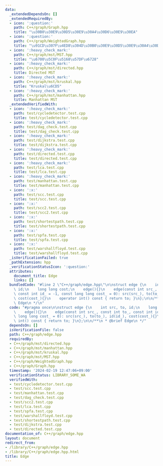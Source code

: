 ```yaml
---
data:
  _extendedDependsOn: []
  _extendedRequiredBy:
  - icon: ':question:'
    path: C++/graph/Graph.hpp
    title: "\u30B0\u30E9\u30D5\u30E9\u30A4\u30D6\u30E9\u30EA"
  - icon: ':question:'
    path: C++/graph/WeightedGraph.hpp
    title: "\u91CD\u307F\u4ED8\u304D\u30B0\u30E9\u30D5\u30E9\u30A4\u30D6\u30E9\u30EA"
  - icon: ':heavy_check_mark:'
    path: C++/graph/mst/MST.hpp
    title: "\u6700\u5C0F\u5168\u57DF\u6728"
  - icon: ':heavy_check_mark:'
    path: C++/graph/mst/directed.hpp
    title: Directed MST
  - icon: ':heavy_check_mark:'
    path: C++/graph/mst/kruskal.hpp
    title: "Kruskal\u6CD5"
  - icon: ':heavy_check_mark:'
    path: C++/graph/mst/manhattan.hpp
    title: Manhattan MST
  _extendedVerifiedWith:
  - icon: ':heavy_check_mark:'
    path: test/cycledetector.test.cpp
    title: test/cycledetector.test.cpp
  - icon: ':heavy_check_mark:'
    path: test/dag_check.test.cpp
    title: test/dag_check.test.cpp
  - icon: ':heavy_check_mark:'
    path: test/dijkstra.test.cpp
    title: test/dijkstra.test.cpp
  - icon: ':heavy_check_mark:'
    path: test/directed.test.cpp
    title: test/directed.test.cpp
  - icon: ':heavy_check_mark:'
    path: test/lca.test.cpp
    title: test/lca.test.cpp
  - icon: ':heavy_check_mark:'
    path: test/manhattan.test.cpp
    title: test/manhattan.test.cpp
  - icon: ':x:'
    path: test/scc.test.cpp
    title: test/scc.test.cpp
  - icon: ':x:'
    path: test/scc2.test.cpp
    title: test/scc2.test.cpp
  - icon: ':x:'
    path: test/shortestpath.test.cpp
    title: test/shortestpath.test.cpp
  - icon: ':x:'
    path: test/spfa.test.cpp
    title: test/spfa.test.cpp
  - icon: ':x:'
    path: test/warshallfloyd.test.cpp
    title: test/warshallfloyd.test.cpp
  _isVerificationFailed: true
  _pathExtension: hpp
  _verificationStatusIcon: ':question:'
  attributes:
    document_title: Edge
    links: []
  bundledCode: "#line 2 \"C++/graph/edge.hpp\"\n\nstruct edge {\n    int src, to,\
    \ id;\n    long long cost;\n    edge(){}\n    edge(const int src_, const int to_,\
    \ const int id_ = -1, const long long cost_ = 0): src(src_), to(to_), id(id_),\
    \ cost(cost_){}\n    operator int() const { return to; }\n};\n\n/**\n * @brief\
    \ Edge\n */\n"
  code: "#pragma once\n\nstruct edge {\n    int src, to, id;\n    long long cost;\n\
    \    edge(){}\n    edge(const int src_, const int to_, const int id_ = -1, const\
    \ long long cost_ = 0): src(src_), to(to_), id(id_), cost(cost_){}\n    operator\
    \ int() const { return to; }\n};\n\n/**\n * @brief Edge\n */"
  dependsOn: []
  isVerificationFile: false
  path: C++/graph/edge.hpp
  requiredBy:
  - C++/graph/mst/directed.hpp
  - C++/graph/mst/manhattan.hpp
  - C++/graph/mst/kruskal.hpp
  - C++/graph/mst/MST.hpp
  - C++/graph/WeightedGraph.hpp
  - C++/graph/Graph.hpp
  timestamp: '2024-02-19 12:47:06+09:00'
  verificationStatus: LIBRARY_SOME_WA
  verifiedWith:
  - test/cycledetector.test.cpp
  - test/scc.test.cpp
  - test/manhattan.test.cpp
  - test/dag_check.test.cpp
  - test/scc2.test.cpp
  - test/lca.test.cpp
  - test/spfa.test.cpp
  - test/warshallfloyd.test.cpp
  - test/shortestpath.test.cpp
  - test/dijkstra.test.cpp
  - test/directed.test.cpp
documentation_of: C++/graph/edge.hpp
layout: document
redirect_from:
- /library/C++/graph/edge.hpp
- /library/C++/graph/edge.hpp.html
title: Edge
---
```

